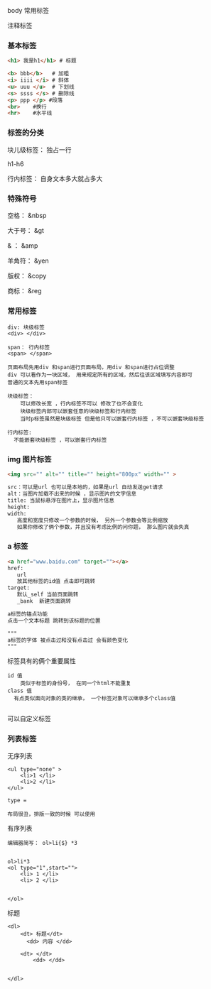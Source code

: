 body  常用标签



注释标签

<!--

-->



### 基本标签

```HTML
<h1> 我是h1</h1> # 标题

<b> bbb</b>   # 加粗
<i> iiii </i> # 斜体
<u> uuu </u>  # 下划线
<s> ssss </s> # 删除线
<p> ppp </p> #段落
<br>    #换行 
<hr>    #水平线
```



### 标签的分类

块儿级标签： 独占一行

h1-h6 

行内标签： 自身文本多大就占多大

### 特殊符号

空格： &nbsp 

大于号： &gt 

& ： &amp 

羊角符： &yen

版权： &copy

商标： &reg

### 常用标签

```
div: 块级标签 
<div> </div>

span： 行内标签
<span> </span> 

页面布局先用div 和span进行页面布局，用div 和span进行占位调整
div 可以看作为一块区域， 用来规定所有的区域，然后往该区域填写内容即可
普通的文本先用span标签

块级标签： 
	可以修改长宽 ，行内标签不可以 修改了也不会变化 
	块级标签内部可以嵌套任意的块级标签和行内标签 
	当时p标签虽然是块级标签 但是他只可以嵌套行内标签 ，不可以嵌套块级标签

行内标签: 
  不能嵌套块级标签 ，可以嵌套行内标签
```

### img 图片标签

```html
<img src="" alt="" title="" height="800px" width="" >

src：可以是url 也可以是本地的，如果是url 自动发送get请求
alt：当图片加载不出来的时候 ，显示图片的文字信息
title: 当鼠标悬浮在图片上，显示图片信息
height:  
width:  
   高度和宽度只修改一个参数的时候， 另外一个参数会等比例缩放
   如果你修改了俩个参数，并且没有考虑比例的问你题， 那么图片就会失真

```

### a 标签

```html
<a href="www.baidu.com" target=""></a>
href: 
   url 
   放其他标签的id值 点击即可跳转
target:
   默认_self 当前页面跳转
   _bank  新建页面跳转

a标签的锚点功能 
点击一个文本标题 跳转到该标题的位置

"""
a标签的字体 被点击过和没有点击过 会有颜色变化
"""
```

标签具有的俩个重要属性

```
id 值
	类似于标签的身份号， 在同一个html不能重复
class 值
  有点类似面向对象的类的继承， 一个标签对象可以继承多个class值
  
```

可以自定义标签

<p id ="d1" username="bds" password="123" ></p>

### 列表标签

无序列表

```
<ul type="none" >
	<li>1 </li>
	<li>2 </li>
</ul>

type = 

布局很丑，排版一致的时候 可以使用

```



有序列表

```
编辑器简写： ol>li{$} *3 


ol>li*3
<ol type="1",start="">
	<li> 1 </li> 
	<li> 2 </li> 
	

</ol>
```

标题

```
<dl> 
	<dt> 标题</dt> 
	  <dd> 内容 </dd> 
	  
	<dt> </dt> 
		<dd> </dd> 
		

</dl>
```
